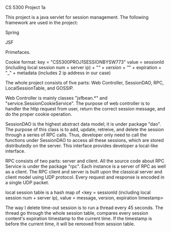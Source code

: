 CS 5300 Project 1a

This project is a java servlet for session management. The following framework are used in the project:

Spring

JSF

Primefaces.

Cookie format: key = "CS5300PROJ1SESSIONBYSW773" value = sessionId (including local session num + server ip) + "_" + version + "_" + expiration + "_"	+ metadata (includes 2 ip address in our case)

The whole project consists of five parts: Web Controller, SessionDAO, RPC, LocalSessionTable, and GOSSIP.

Web Controller is mainly classes "jsfbean.*" and "service.SessionCookieService". The purpose of web controller is to handler the http request from user, return the correct session message, and do the proper cookie operation.

SessionDAO is the highest abstract data model; it is under package "dao". The purpose of this class is to add, update, retreive, and delete the session through a series of RPC calls. Thus, developer only need to call the functions under SessionDAO to access all these sessions, which are stored distributedly on the server. This interface provides developer a local-like interface.

RPC consists of two parts: server and client. All the source code about RPC Service is under the package "rpc". Each instance is a server of RPC as well as a client. The RPC client and server is built upon the classical server and client model using UDP protocol. Every request and response is encoded in a single UDP packet.




local session table is a hash map of <key = sessionId (including local session num + server ip), value = message, version, expiration timestamp>


The way I delete time-out session is to run a thread every 45 seconds. The thread go through the whole session table, compares every session content's expiration timestamp to the current time. If the timestamp is before the current time, it will be removed from session table.

